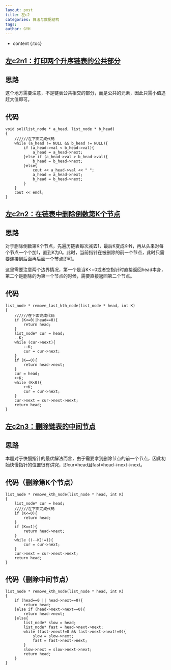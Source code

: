 ```yaml
---
layout: post
title: 左c2
categories: 算法与数据结构
tags: 
author: GYH
---
```


* content
{:toc}

## [左c2n1：打印两个升序链表的公共部分](https://www.nowcoder.com/practice/8943eea40dbb4185b187d80fd050fee9?tpId=101&&tqId=33116&rp=1&ru=/ta/programmer-code-interview-guide&qru=/ta/programmer-code-interview-guide/question-ranking)

## 思路

这个地方需要注意，不是链表公共相交的部分，而是公共的元素，因此只需小值追赶大值即可。

## 代码

```
void sol(list_node * a_head, list_node * b_head)
{
    //////在下面完成代码
    while (a_head != NULL && b_head != NULL){
        if (a_head->val < b_head->val){
            a_head = a_head->next;
        }else if (a_head->val > b_head->val){
            b_head = b_head->next;
        }else{
            cout << a_head->val << " ";
            a_head = a_head->next;
            b_head = b_head->next;
        }
    }
    cout << endl;
}
```

## [左c2n2：在链表中删除倒数第K个节点](https://www.nowcoder.com/practice/e5d90aac4c8b4628aa70d9b6597c0560?tpId=101&&tqId=33117&rp=1&ru=/ta/programmer-code-interview-guide&qru=/ta/programmer-code-interview-guide/question-ranking)

## 思路

对于删除倒数第K个节点，先遍历链表每次减去1，最后K变成K-N，再从头来对每个节点一个个加1，直到K为0。此时，当前指针在被删除的前一个节点，此时只需要连接到后面再后面一个节点即可。

这里需要注意两个边界情况，第一个是当K<=0或者空指针时直接返回head本身，第二个是删除的为第一个节点的时候，需要直接返回第二个节点。

## 代码

```
list_node * remove_last_kth_node(list_node * head, int K)
{
    //////在下面完成代码
    if (K<=0||head==0){
        return head;
    }
    list_node* cur = head;
    --K;
    while (cur->next){
        --K;
        cur = cur->next;
    }
    if (K==0){
        return head->next;
    }
    cur = head;
    ++K;
    while (K<0){
        ++K;
        cur = cur->next;
    }
    cur->next = cur->next->next;
    return head;
}
```

## [左c2n3：删除链表的中间节点](https://www.nowcoder.com/practice/0796dbf0eb054716937b0b82e0671c5f?tpId=101&&tqId=33174&rp=1&ru=/ta/programmer-code-interview-guide&qru=/ta/programmer-code-interview-guide/question-ranking)

## 思路

本题对于快慢指针的最优解法而言，由于需要拿到删除节点的前一个节点，因此初始快慢指针的位置很有讲究，即cur=head且fast=head->next->next。

## 代码（删除第K个节点）

```
list_node * remove_kth_node(list_node * head, int K)
{
    list_node* cur = head;
    //////在下面完成代码
    if (K<=0){
        return head;
    }
    if (K==1){
        return head->next;
    }
    while ((--K)!=1){
        cur = cur->next;
    }
    cur->next = cur->next->next;
    return head;
}
```

## 代码（删除中间节点）

```
list_node * remove_kth_node(list_node * head, int K)
{
    if (head==0 || head->next==0){
        return head;
    }else if (head->next->next==0){
        return head->next;
    }else{
        list_node* slow = head;
        list_node* fast = head->next->next;
        while (fast->next!=0 && fast->next->next!=0){
            slow = slow->next;
            fast = fast->next->next;
        }
        slow->next = slow->next->next;
        return head;
    }
}
```